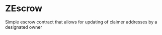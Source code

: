 # ZEscrow
Simple escrow contract that allows for updating of claimer addresses by a designated owner